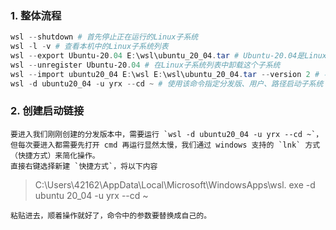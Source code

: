 ### 1. 整体流程
```powershell
wsl --shutdown # 首先停止正在运行的Linux子系统
wsl -l -v # 查看本机中的Linux子系统列表
wsl --export Ubuntu-20.04 E:\wsl\ubuntu_20_04.tar # Ubuntu-20.04是Linux子系统的Name，后面的.tar则是导出的文件名
wsl --unregister Ubuntu-20.04 # 在Linux子系统列表中卸载这个子系统
wsl --import ubuntu20_04 E:\wsl E:\wsl\ubuntu_20_04.tar --version 2 # 导入子系统
wsl -d ubuntu20_04 -u yrx --cd ~ # 使用该命令指定分发版、用户、路径启动子系统
```
### 2. 创建启动链接
	要进入我们刚刚创建的分发版本中，需要运行 `wsl -d ubuntu20_04 -u yrx --cd ~`，但每次要进入都需要先打开 cmd 再运行显然太慢，我们通过 windows 支持的 `lnk` 方式（快捷方式）来简化操作。
	直接右键选择新建 `快捷方式`，将以下内容

>C:\Users\42162\AppData\Local\Microsoft\WindowsApps\wsl. exe -d ubuntu 20_04 -u yrx --cd ~

	粘贴进去，顺着操作就好了，命令中的参数要替换成自己的。

